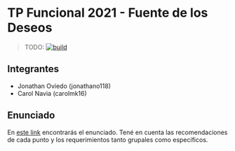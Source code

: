 # TP Funcional 2021 - Fuente de los Deseos

> TODO: [![build](https://github.com/pdep-mn-utn/tp-funcional-fuente-deseos-memorias-de-una-ram/actions/workflows/build.yml/badge.svg)](https://github.com/pdep-mn-utn/tp-funcional-fuente-deseos-memorias-de-una-ram/actions/workflows/build.yml)

## Integrantes

- Jonathan Oviedo (jonathano118)
- Carol Navia (carolmk16)

## Enunciado

En [este link](https://docs.google.com/document/d/16h6xvoRneUvdV5sDMADE15OwphCg70EhiAUoj9aEOG8/edit) encontrarás el enunciado. Tené en cuenta las recomendaciones de cada punto y los requerimientos tanto grupales como específicos.
